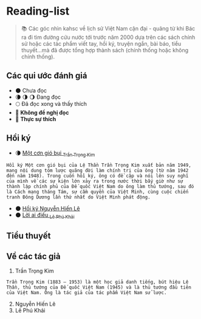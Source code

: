 # Reading-list

> :books: Các góc nhìn kahsc về lịch sử Việt Nam cận đại - quãng từ khi Bác ra đi tìm đường cứu nước tới trước năm 2000 dựa trên các sách chính sử hoặc các tác phẩm viết tay, hồi ký, truyện ngắn, bài báo, tiểu thuyết...mà đã được tổng hợp thành sách (chính thống hoặc không chính thống).

## Các qui ước đánh giá

- 🌑 Chưa đọc
- 🌘 🌗 🌖 Đang đọc
- 🌕 Đã đọc xong và thấy thích
- 🌝 **Không đề nghị đọc**
- 🌟 **Thực sự thích**

## Hồi ký 

- 🌘 [Một cơn gió bụi <sub>Trần Trọng Kim</sub>](link)
```
Hồi ký Một cơn gió bụi của Lệ Thần Trần Trọng Kim xuất bản năm 1949, mang nội dung tóm lược quãng đời làm chính trị của ông (từ năm 1942 đến năm 1948). Trong cuốn hồi ký, ông có đề cập và nói lên suy nghĩ của mình về các sự kiện lớn xảy ra trong nước thời bấy giờ như sự thành lập chính phủ của Đế quốc Việt Nam do ông làm thủ tướng, sau đó là Cách mạng tháng Tám, sự cầm quyền của Việt Minh, cùng cuộc chiến tranh Đông Dương lần thứ nhất do Việt Minh phát động.
```

- 🌑 [Hồi ký Nguyễn Hiến Lê](link)
- 🌑 [Lời ai điếu <sub>Lê Phú Khải</sub>](link)

## Tiểu thuyết


## Về các tác giả
1. Trần Trọng Kim
```
Trần Trọng Kim (1883 – 1953) là một học giả danh tiếng, bút hiệu Lệ Thần, thủ tướng của Đế quốc Việt Nam (1945) và là thủ tướng đầu tiên của Việt Nam. Ông là tác giả của tác phẩm Việt Nam sử lược.
```

2. Nguyễn Hiến Lê
3. Lê Phú Khải